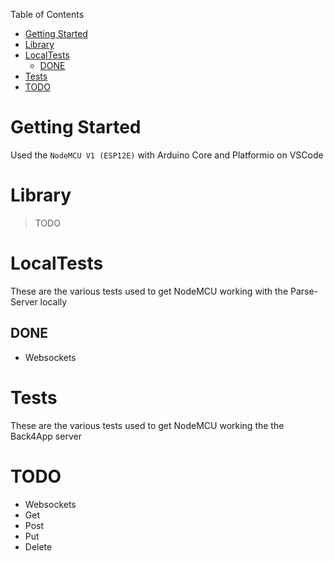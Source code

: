 Table of Contents

- [Getting Started](#getting-started)
- [Library](#library)
- [LocalTests](#localtests)
    - [DONE](#done)
- [Tests](#tests)
- [TODO](#todo)

# Getting Started

Used the `NodeMCU V1 (ESP12E)` with Arduino Core and Platformio on VSCode

# Library

> TODO

# LocalTests

These are the various tests used to get NodeMCU working with the Parse-Server locally

## DONE

- Websockets

# Tests

These are the various tests used to get NodeMCU working the the Back4App server

# TODO

- Websockets
- Get
- Post
- Put
- Delete
